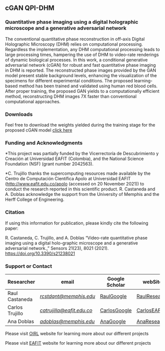## cGAN QPI-DHM
### Quantitative phase imaging using a digital holographic microscope and a generative adversarial network

The conventional quantitative phase reconstruction in off-axis Digital Holographic Microscopy (DHM) relies on computational processing. Regardless the implementation, any DHM computational processing leads to large processing times, hampering the use of DHM to video-rate renderings of dynamic biological processes. In this work, a conditional generative adversarial network (cGAN) for robust and fast quantitative phase imaging in DHM is reported. The reconstructed phase images provided by the GAN model present stable background levels, enhancing the visualization of the specimens for different experimental conditions. The proposed learning-based method has been trained and validated using human red blood cells. After proper training, the proposed GAN yields to a computationally efficient method, reconstructing DHM images 7X faster than conventional computational approaches. 

### Downloads
Feel free to download the weights yielded during the training stage for the proposed cGAN model [click here](https://drive.google.com/file/d/1_rqEwZPCkF2W1NYLM6P2Czci3nDS4MYO/view?usp=sharing) 


### Funding and Acknowledgments
*This project was partially funded by the Vicerrectoría de Descubrimiento y Creación at Universidad EAFIT (Colombia), and the National Science Foundation (NSF) (grant number 2042563).


*C. Trujillo thanks the supercomputing resources made available by the Centro de Computación Científica Apolo at Universidad EAFIT (http://www.eafit.edu.co/apolo (accessed on 20 November 2021)) to conduct the research reported in this scientific product. R. Castaneda and A. Doblas acknowledge the support from the University of Memphis and the Herff College of Engineering.

### Citation
If using this information for publication, please kindly cite the following paper:

R. Castaneda, C. Trujillo, and A. Doblas “Video-rate quantitative phase imaging using a digital holo-graphic microscope and a generative adversarial network.,” Sensors 21(23), 8021 (2021). https://doi.org/10.3390/s21238021

### Support or Contact

| Researcher  | email | Google Scholar | webSite |
| ------------- | ------------- |-------------| -------------|
| Raul Castaneda | *rcstdqnt@memphis.edu* | [RaulGoogle](https://scholar.google.com/citations?user=RBtkL1oAAAAJ&hl=en) | [RaulResearch](https://www.researchgate.net/profile/Raul_Castaneda_Quintero)
| Carlos Trujillo | *catrujilla@eafit.edu.co* | [CarlosGoogle](https://scholar.google.com/citations?user=BKVrl2gAAAAJ&hl=es) | [CarlosEAFIT](https://www.eafit.edu.co/docentes-investigadores/Paginas/carlos-alejandro-trujillo-anaya.aspx)
| Ana Doblas| *adoblas@memphis.edu* | [AnaGoogle](https://scholar.google.es/citations?user=PvvDEMYAAAAJ&hl=en) | [AnaResearch](https://www.researchgate.net/profile/Ana_Doblas2) 


Please visit [OIRL](https://sites.google.com/view/oirl/home) website for learning more about our different projects 

Please visit [EAFIT](https://www.eafit.edu.co/investigacion/grupos/optica-aplicada/Paginas/inicio.aspx) website for learning more about our different projects 

